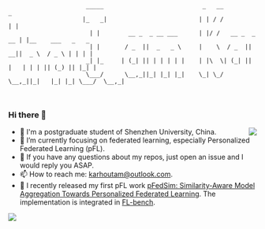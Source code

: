 ```
                                         
                      _____                            _   __              _                   
                     |_   _|                          | | / /             | |                  
                       | |        __ _  _ __ ___      | |/ /   __ _  _ __ | |__    ___   _   _ 
                       | |       / _  ||  _   _ \     |    \  / _  ||  __||  _ \  / _ \ | | | |
                      _| |_     | (_| || | | | | |    | |\  \| (_| || |   | | | || (_) || |_| |
                      \___/      \__,_||_| |_| |_|    \_| \_/ \__,_||_|   |_| |_| \___/  \__,_|
                                                                                         
                                                                                            

```

### Hi there 👋

<img align="right" src="https://github-readme-stats.vercel.app/api?username=KarhouTam&show_icons=true&count_private=true&theme=transparent" />

 
 - 🤖 I'm a postgraduate student of Shenzhen University, China.
 - 🌱 I’m currently focusing on federated learning, especially Personalized Federated Learning (pFL).
 - 👀 If you have any questions about my repos, just open an issue and I would reply you ASAP.
 - 📫 How to reach me: karhoutam@outlook.com.
 - 🎉 I recently released my first pFL work [pFedSim: Similarity-Aware Model Aggregation Towards Personalized Federated Learning](https://arxiv.org/abs/2305.15706). The implementation is integrated in [FL-bench](https://github.com/KarhouTam/FL-bench).


<!-- [![FL-bench](https://github-readme-stats.vercel.app/api/pin/?username=KarhouTam&repo=FL-bench&theme=transparent)](https://github.com/KarhouTam/FL-bench) -->

<img src="https://github-profile-summary-cards.vercel.app/api/cards/profile-details?username=KarhouTam&theme=transparent"/>
